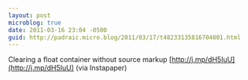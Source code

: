 ```yaml
---
layout: post
microblog: true
date: 2011-03-16 23:04 -0500
guid: http://padraic.micro.blog/2011/03/17/t48233135816704001.html
---
```

Clearing a float container without source markup [http://j.mp/dH5IuU](http://j.mp/dH5IuU) (via Instapaper)
